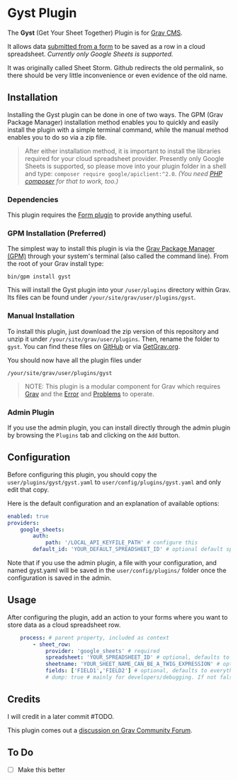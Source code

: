 # Gyst Plugin

The **Gyst** (Get Your Sheet Together) Plugin is for [Grav CMS](http://github.com/getgrav/grav).

It allows data [submitted from a form](http://github.com/getgrav/grav-plugin-form) to be saved as a row in a cloud spreadsheet. _Currently only Google Sheets is supported._

It was originally called Sheet Storm. Github redirects the old permalink, so there should be very little inconvenience or even evidence of the old name.

## Installation

Installing the Gyst plugin can be done in one of two ways. The GPM (Grav Package Manager) installation method enables you to quickly and easily install the plugin with a simple terminal command, while the manual method enables you to do so via a zip file.

> After either installation method, it is important to install the libraries required for your cloud spreadsheet provider. Presently only Google Sheets is supported, so please move into your plugin folder in a shell and type: `composer require google/apiclient:^2.0`. _(You need [PHP composer](https://getcomposer.org) for that to work, too.)_

### Dependencies

This plugin requires the [Form plugin](https://github.com/getgrav/grav-plugin-form) to provide anything useful.

### GPM Installation (Preferred)

The simplest way to install this plugin is via the [Grav Package Manager (GPM)](http://learn.getgrav.org/advanced/grav-gpm) through your system's terminal (also called the command line).  From the root of your Grav install type:

    bin/gpm install gyst

This will install the Gyst plugin into your `/user/plugins` directory within Grav. Its files can be found under `/your/site/grav/user/plugins/gyst`.

### Manual Installation

To install this plugin, just download the zip version of this repository and unzip it under `/your/site/grav/user/plugins`. Then, rename the folder to `gyst`. You can find these files on [GitHub](https://github.com/hughbris/grav-plugin-gyst) or via [GetGrav.org](http://getgrav.org/downloads/plugins#extras).

You should now have all the plugin files under

    /your/site/grav/user/plugins/gyst

> NOTE: This plugin is a modular component for Grav which requires [Grav](http://github.com/getgrav/grav) and the [Error](https://github.com/getgrav/grav-plugin-error) and [Problems](https://github.com/getgrav/grav-plugin-problems) to operate.

### Admin Plugin

If you use the admin plugin, you can install directly through the admin plugin by browsing the `Plugins` tab and clicking on the `Add` button.

## Configuration

Before configuring this plugin, you should copy the `user/plugins/gyst/gyst.yaml` to `user/config/plugins/gyst.yaml` and only edit that copy.

Here is the default configuration and an explanation of available options:

```yaml
enabled: true
providers:
    google_sheets:
        auth:
            path: '/LOCAL_API_KEYFILE_PATH' # configure this
        default_id: 'YOUR_DEFAULT_SPREADSHEET_ID' # optional default spreadsheet id for forms without process.sheet_row.spreadsheet
```

Note that if you use the admin plugin, a file with your configuration, and named gyst.yaml will be saved in the `user/config/plugins/` folder once the configuration is saved in the admin.

## Usage

After configuring the plugin, add an action to your forms where you want to store data as a cloud spreadsheet row.

```yaml
    process: # parent property, included as context
        - sheet_row:
            provider: 'google_sheets' # required
            spreadsheet: 'YOUR_SPREADSHEET_ID' # optional, defaults to plugin config providers[provider].default_id
            sheetname: 'YOUR_SHEET_NAME_CAN_BE_A_TWIG_EXPRESSION' # optional, defaults to form name
            fields: ['FIELD1','FIELD2'] # optional, defaults to everything serialisable
            # dump: true # mainly for developers/debugging. If not falsey, dumps info about spreadsheet and aborts form and page processing
```

## Credits

I will credit in a later commit #TODO.

This plugin comes out a [discussion on Grav Community Forum](https://discourse.getgrav.org/t/email-form-and-google-sheet/9586).

## To Do

- [ ] Make this better

